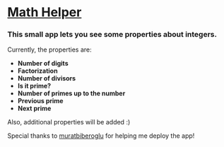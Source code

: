 # [Math Helper](https://brkdnmz.github.io/math-helper)

### This small app lets you see some properties about integers.

Currently, the properties are:

- **Number of digits**
- **Factorization**
- **Number of divisors**
- **Is it prime?**
- **Number of primes up to the number**
- **Previous prime**
- **Next prime**

Also, additional properties will be added :)

Special thanks to [muratbiberoglu](https://github.com/muratbiberoglu) for helping me deploy the app!